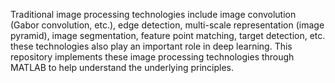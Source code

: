 Traditional image processing technologies include image convolution (Gabor convolution, etc.), edge detection, multi-scale representation (image pyramid), image segmentation, feature point matching, target detection, etc. these technologies also play an important role in deep learning. This repository implements these image processing technologies through MATLAB to help understand the underlying principles.